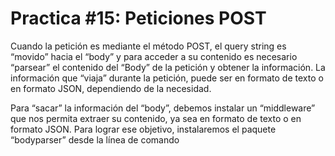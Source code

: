 # Practica #15: Peticiones POST
Cuando la petición es mediante el método POST, el query string es “movido” hacia el “body” y para acceder a su contenido es necesario “parsear” el contenido del “Body” de la petición  y obtener la información. La información que “viaja” durante la petición, puede ser  en formato de texto o en formato JSON, dependiendo de la necesidad.

Para “sacar” la información del “body”, debemos instalar un “middleware” que nos permita extraer su contenido, ya sea en formato de texto o en formato JSON. Para lograr ese objetivo, instalaremos el paquete “bodyparser” desde la línea de comando
